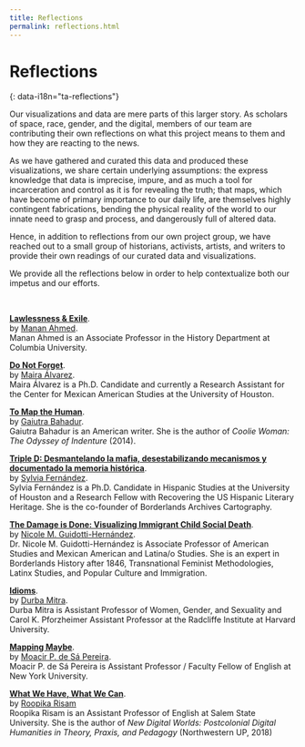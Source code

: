 ```yaml
---
title: Reflections
permalink: reflections.html
---
```


# Reflections
{: data-i18n="ta-reflections"}

Our visualizations and data are mere parts of this larger story. As scholars
of space, race, gender, and the digital, members of our team are contributing
their own reflections on what this project means to them and how they are
reacting to the news.  

As we have gathered and curated this data and produced these visualizations,
we share certain underlying assumptions: the express knowledge that data is
imprecise, impure, and as much a tool for incarceration and control as it is
for revealing the truth; that maps, which have become of primary importance to
our daily life, are themselves highly contingent fabrications, bending the
physical reality of the world to our innate need to grasp and process, and
dangerously full of altered data.

Hence, in addition to reflections from our own project group, we have reached
out to a small group of historians, activists, artists, and writers to provide
their own readings of our curated data and visualizations. 

We provide all the reflections below in order to help contextualize both our
impetus and our efforts.


<br>

**[Lawlessness & Exile]({{site.baseurl}}/reflections/manan_ahmed.html)**.  
by [Manan Ahmed](http://twitter.com/sepoy).   
Manan Ahmed is an Associate Professor in the History Department at Columbia University.

**[Do Not Forget]({{site.baseurl}}/reflections/maira_alvarez.html)**.  
by [Maira Álvarez](http://twitter.com/fronteriza956).   
Maira Álvarez is a Ph.D. Candidate and currently a Research Assistant for the Center for Mexican American Studies at the University of Houston.

**[To Map the Human]({{site.baseurl}}/reflections/gaiutra_bahadur.html)**.  
by [Gaiutra Bahadur](http://twitter.com/gbahadur).   
Gaiutra Bahadur is an American writer. She is the author of _Coolie Woman: The
Odyssey of Indenture_ (2014).

**[Triple D: Desmantelando la mafia, desestabilizando mecanismos y documentado
la memoria histórica]({{site.baseurl}}/reflections/sylvia_fernandez.html)**.  
by [Sylvia Fernández](https://www.hastac.org/u/sferna109).   
Sylvia Fernández is a
Ph.D. Candidate in Hispanic Studies at the University of Houston and a
Research Fellow with Recovering the US Hispanic Literary Heritage. She is the
co-founder of Borderlands Archives Cartography.

**[The Damage is Done: Visualizing Immigrant Child Social Death]({{site.baseurl}}/reflections/guidotti_hernandez.html)**.  
by [Nicole M. Guidotti-Hernández](https://twitter.com/drnmgh).   
Dr. Nicole M. Guidotti-Hernández is Associate Professor of American Studies and Mexican American and Latina/o Studies. She is an expert in Borderlands History after 1846, Transnational Feminist Methodologies, Latinx Studies, and Popular Culture and Immigration.

**[Idioms]({{site.baseurl}}/reflections/durba_mitra.html)**.  
by [Durba Mitra](https://wgs.fas.harvard.edu/people/durba-mitra).   
Durba Mitra is Assistant Professor of Women, Gender, and Sexuality and Carol K. Pforzheimer Assistant Professor at the Radcliffe Institute at Harvard University.

**[Mapping Maybe]({{site.baseurl}}/reflections/moacir_p_de_sa_pereira.html)**.  
by [Moacir P. de Sá Pereira](http://twitter.com/muziejus).   
Moacir P. de Sá Pereira is Assistant Professor / Faculty Fellow of English at New York University.

**[What We Have, What We Can]({{site.baseurl}}/reflections/roopika_risam.html)**.  
by [Roopika Risam](http://roopikarisam.com)  
Roopika Risam is an Assistant Professor of English at Salem State University. She is the author of *New Digital Worlds: Postcolonial Digital Humanities in Theory, Praxis, and Pedagogy* (Northwestern UP, 2018)


<br>

